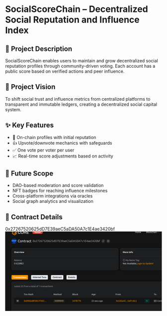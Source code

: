 # SocialScoreChain – Decentralized Social Reputation and Influence Index

## 📄 Project Description

SocialScoreChain enables users to maintain and grow decentralized social reputation profiles through community-driven voting. Each account has a public score based on verified actions and peer influence.

## 🎯 Project Vision

To shift social trust and influence metrics from centralized platforms to transparent and immutable ledgers, creating a decentralized social capital system.

## ✨ Key Features

- 🧠 On-chain profiles with initial reputation
- 👍 Upvote/downvote mechanics with safeguards
- ✅ One vote per voter per user
- 📈 Real-time score adjustments based on activity

## 🔮 Future Scope

- DAO-based moderation and score validation
- NFT badges for reaching influence milestones
- Cross-platform integrations via oracles
- Social graph analytics and visualization

## 📜 Contract Details
0x27267520625dD7E39aeC5aDA50A7c1E4ae3420bf
![alt text](image.png)